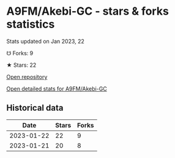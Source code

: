 # A9FM/Akebi-GC - stars & forks statistics

Stats updated on Jan 2023, 22

☋ Forks: 9

★ Stars: 22

[Open repository](https://github.com/A9FM/Akebi-GC)

[Open detailed stats for A9FM/Akebi-GC](https://reviewgithub.com/rep/A9FM/Akebi-GC)

## Historical data
| Date | Stars | Forks |
|------|-------|-------|
| 2023-01-22 | 22 | 9 | 
| 2023-01-21 | 20 | 8 | 

